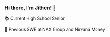 ### Hi there, I'm Jithen! 👋

📚 Current High School Senior

💼 Previous SWE at NAX Group and Nirvana Money
